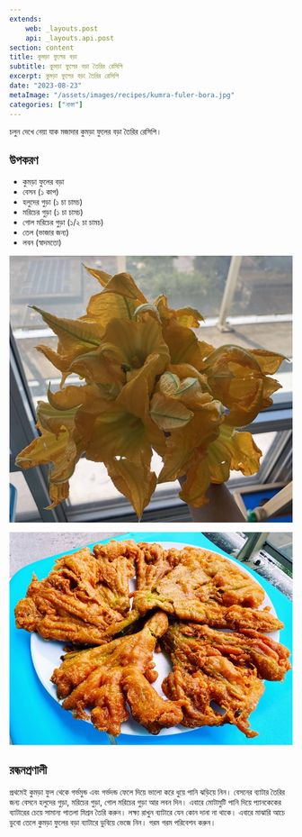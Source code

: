 ```yaml
---
extends:
    web: _layouts.post
    api: _layouts.api.post
section: content
title: কুমড়া ফুলের বড়া
subtitle: কুমড়া ফুলের বড়া তৈরির রেসিপি
excerpt: কুমড়া ফুলের বড়া তৈরির রেসিপি
date: "2023-08-23"
metaImage: "/assets/images/recipes/kumra-fuler-bora.jpg"
categories: ["নাস্তা"]
---
```


চলুন দেখে নেয়া যাক মজাদার কুমড়া ফুলের বড়া তৈরির রেসিপি।

## উপকরণ

- কুমড়া ফুলের বড়া
- বেসন (১ কাপ)
- হলুদের গুড়া (১ চা চামচ)
- মরিচের গুড়া (১ চা চামচ)
- গোল মরিচের গুড়া (১/২ চা চামচ)
- তেল (ভাজার জন্য)
- লবন (স্বাদমতো)

![কুমড়া ফুলের বড়া - ভাজার আগে](/assets/images/recipes/kumra-fuler-bora-before-frying.jpg)

![কুমড়া ফুলের বড়া - ভাজার পরে](/assets/images/recipes/kumra-fuler-bora.jpg)

## রন্ধনপ্রণালী

প্রথমেই কুমড়া ফুল থেকে গর্ভমুন্ড এবং গর্ভদন্ড ফেলে দিয়ে ভালো করে ধুয়ে পানি ঝড়িয়ে নিন। বেসনের ব্যাটার তৈরির জন্য বেসনে হলুদের গুড়া, মরিচের গুড়া, গোল মরিচের গুড়া আর লবন দিন। এবারে মোটামুটি পানি দিয়ে প্যানকেকের ব্যাটারের চেয়ে সামান্য পাতলা মিশ্রন তৈরি করুন। লক্ষ্য রাখুন ব্যাটারে যেন কোন দানা না থাকে। এবারে মাঝারি আচে ডুবো তেলে কুমড়া ফুলের বড়া ব্যাটারে ডুবিয়ে ভেজে নিন। গরম গরম পরিবেশন করুন।